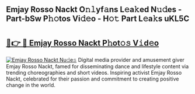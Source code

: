 ## Emjay Rosso Nackt O𝚗𝚕yf𝚊ns L𝚎a𝚔ed N𝚞𝚍es - Part-bSw P𝚑𝚘tos Vi𝚍𝚎o - H𝚘𝚝 Part L𝚎a𝚔s uKL5C

# <h2><a href="http://kf5edh.oniu.top/?m=Emjay+Rosso+Nackt">🔗👉 🔴 Emjay Rosso Nackt P𝚑ot𝚘𝚜 V𝚒d𝚎o</a></h2>

[![Emjay Rosso Nackt Nu𝚍e𝚜](https://i.imgur.com/0qMVB7G.gif)](http://kf5edh.oniu.top/?m=Emjay+Rosso+Nackt)
Digital media provider and amusement giver Emjay Rosso Nackt, famed for disseminating dance and lifestyle content via trending choreographies and short videos. Inspiring activist Emjay Rosso Nackt, celebrated for their passion and commitment to creating positive change in the world.  
